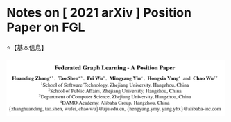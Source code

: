 # Notes on [ 2021 arXiv ] Position Paper on FGL

⭐【基本信息】

![](/Attachments/2021--arXiv--Position_Paper_on_FGL/Info.png)
